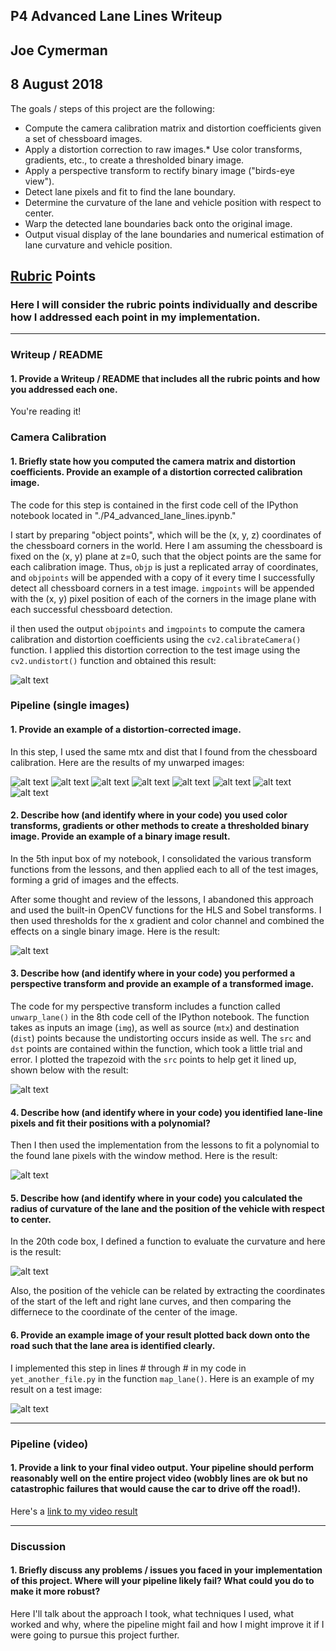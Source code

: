 ## P4 Advanced Lane Lines Writeup
## Joe Cymerman
## 8 August 2018
The goals / steps of this project are the following:

* Compute the camera calibration matrix and distortion coefficients given a set of chessboard images.
* Apply a distortion correction to raw images.* Use color transforms, gradients, etc., to create a thresholded binary image.
* Apply a perspective transform to rectify binary image ("birds-eye view").
* Detect lane pixels and fit to find the lane boundary.
* Determine the curvature of the lane and vehicle position with respect to center.
* Warp the detected lane boundaries back onto the original image.
* Output visual display of the lane boundaries and numerical estimation of lane curvature and vehicle position.

[//]: # (Image References)

[image1]: ./output_images/warped_check.png "Warped Chess Board"
[image2]: ./output_images/warped0.jpg "Warped Image 1"
[image3]: ./output_images/warped1.jpg "Warped Image 2"
[image4]: ./output_images/warped2.jpg "Warped Image 3"
[image5]: ./output_images/warped3.jpg "Warped Image 4"
[image6]: ./output_images/warped4.jpg "Warped Image 5"
[image7]: ./output_images/warped5.jpg "Warped Image 6"
[image8]: ./output_images/warped6.jpg "Warped Image 7"
[image9]: ./output_images/warped7.jpg "Warped Image 8"
[image10]: ./output_images/thresh_binary.JPG "Threshold Binary Image"
[image11]: ./output_images/perspective_transform_confirm.JPG "Confirm Perspective Transform"
[image12]: ./output_images/top_dowm_wpoly.JPG "Top-Down w/ Polynomial"
[image13]: ./output_images/curvature_values.JPG "Radius of Curvature"

## [Rubric](https://review.udacity.com/#!/rubrics/571/view) Points

### Here I will consider the rubric points individually and describe how I addressed each point in my implementation.  

 ---

### Writeup / README

#### 1. Provide a Writeup / README that includes all the rubric points and how you addressed each one.   

You're reading it!

### Camera Calibration

#### 1. Briefly state how you computed the camera matrix and distortion coefficients. Provide an example of a distortion corrected calibration image.

The code for this step is contained in the first code cell of the IPython notebook located in "./P4_advanced_lane_lines.ipynb."

I start by preparing "object points", which will be the (x, y, z) coordinates of the chessboard corners in the world. Here I am assuming the chessboard is fixed on the (x, y) plane at z=0, such that the object points are the same for each calibration image.  Thus, `objp` is just a replicated array of coordinates, and `objpoints` will be appended with a copy of it every time I successfully detect all chessboard corners in a test image.  `imgpoints` will be appended with the (x, y) pixel position of each of the corners in the image plane with each successful chessboard detection.  

iI then used the output `objpoints` and `imgpoints` to compute the camera calibration and distortion coefficients using the `cv2.calibrateCamera()` function.  I applied this distortion correction to the test image using the `cv2.undistort()` function and obtained this result: 

![alt text][image1]

### Pipeline (single images)

#### 1. Provide an example of a distortion-corrected image.

In this step, I used the same mtx and dist that I found from the chessboard calibration. Here are the results of my unwarped images:

![alt text][image2]
![alt text][image3]
![alt text][image4]
![alt text][image5]
![alt text][image6]
![alt text][image7]
![alt text][image8]
![alt text][image9]

#### 2. Describe how (and identify where in your code) you used color transforms, gradients or other methods to create a thresholded binary image.  Provide an example of a binary image result.

In the 5th input box of my notebook, I consolidated the various transform functions from the lessons, and then applied each to all of the test images, forming a grid of images and the effects. 

After some thought and review of the lessons, I abandoned this approach and used the built-in OpenCV functions for the HLS and Sobel transforms. I then used thresholds for the x gradient and color channel and combined the effects on a single binary image. Here is the result:


![alt text][image10]

#### 3. Describe how (and identify where in your code) you performed a perspective transform and provide an example of a transformed image.

The code for my perspective transform includes a function called `unwarp_lane()` in the 8th code cell of the IPython notebook.  The function takes as inputs an image (`img`), as well as source (`mtx`) and destination (`dist`) points because the undistorting occurs inside as well. The `src` and `dst` points are contained within the function, which took a little trial and error. I plotted the trapezoid with the `src` points to help get it lined up, shown below with the result:

![alt text][image11]

#### 4. Describe how (and identify where in your code) you identified lane-line pixels and fit their positions with a polynomial?

Then I then used the implementation from the lessons to fit a polynomial to the found lane pixels with the window method. Here is the result:

![alt text][image12]

#### 5. Describe how (and identify where in your code) you calculated the radius of curvature of the lane and the position of the vehicle with respect to center.

In the 20th code box, I defined a function to evaluate the curvature and here is the result:

![alt text][image13]

Also, the position of the vehicle can be related by extracting the coordinates of the start of the left and right lane curves, and then comparing the differnece to the coordinate of the center of the image. 

#### 6. Provide an example image of your result plotted back down onto the road such that the lane area is identified clearly.

I implemented this step in lines # through # in my code in `yet_another_file.py` in the function `map_lane()`.  Here is an example of my result on a test image:

![alt text][image6]

---

### Pipeline (video)

#### 1. Provide a link to your final video output.  Your pipeline should perform reasonably well on the entire project video (wobbly lines are ok but no catastrophic failures that would cause the car to drive off the road!).

Here's a [link to my video result](./project_video.mp4)

---

### Discussion

#### 1. Briefly discuss any problems / issues you faced in your implementation of this project.  Where will your pipeline likely fail?  What could you do to make it more robust?

Here I'll talk about the approach I took, what techniques I used, what worked and why, where the pipeline might fail and how I might improve it if I were going to pursue this project further.  
